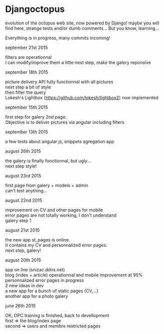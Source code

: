 # Djangoctopus
evolution of the octopus web site, now powered by Django! maybe you will find here, strange tests and/or dumb comments... But you know, learning...

Everything is in progress, many commits incoming!

september 21st 2015

  filters are operationnal<br>
  I can modify/improve them a little
  next step, make the galery reponsive

september 18th 2015

  picture delivery API fully functionnal with all pictures<br>
  next step a bit of style<br>
  then filter the query<br>
  Lokesh's Lightbox (https://github.com/lokesh/lightbox2) now implemented

september 15th 2015

first step for galery 2nd page.<br>
Objective is to deliver pictures via angular including filters

september 13th 2015

a few tests about angular js, snippets agregation app

august 26th 2015

the galery is finally fonctionnal, but ugly...<br>
next step style!

august 23rd 2015

first page from galery + models + admin<br>
can't test anything...

august 22nd 2015

improvement on CV and other pages for mobile<br>
error pages are not totally working, I don't understand<br>
galery step 1

august 21st 2015

the new app st_pages is online.<br>
It contains my CV and personnalized error pages.<br>
next step, galery!

august 20th 2015

app on line (snizac.ddns.net)<br>
blog (index + article) operationnal and mobile improvement at 95%<br>
personnalized error pages in progress<br>
2 new ideas in dev<br>
  a new app for a bunch of static pages (CV,...)<br>
  another app for a photo galery<br>

june 26th 2015

OK, OPC training is finished, back to devellopment<br>
first => the blog/index page<br>
second => users and membre restricted pages<br>
